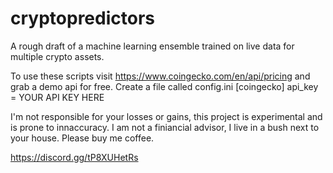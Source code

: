 # cryptopredictors
A rough draft of a machine learning ensemble trained on live data for multiple crypto assets.

To use these scripts visit https://www.coingecko.com/en/api/pricing and grab a demo api for free.
Create a file called config.ini 
[coingecko]
api_key = YOUR API KEY HERE


I'm not responsible for your losses or gains, this project is experimental and is prone to innaccuracy.
I am not a finiancial advisor, I live in a bush next to your house. Please buy me coffee.


https://discord.gg/tP8XUHetRs 
